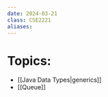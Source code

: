 ```yaml
---
date: 2024-03-21
class: CSE2221
aliases:
---
```

# Topics:
- [[Java Data Types|generics]]
- [[Queue]]


 